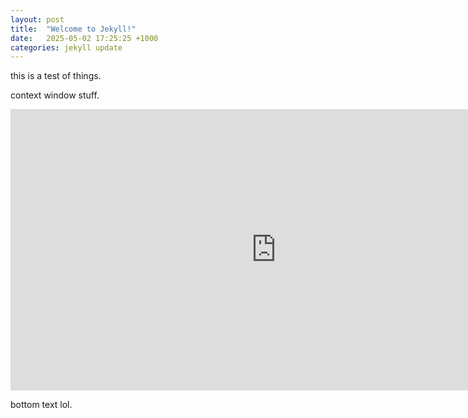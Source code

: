 ```yaml
---
layout: post
title:  "Welcome to Jekyll!"
date:   2025-05-02 17:25:25 +1000
categories: jekyll update
---
```



this is a test of things.

context window stuff.

<iframe
	src="https://willsh1997-context-window-poc.hf.space"
	frameborder="0"
	width="850"
	height="450"
></iframe>

bottom text lol.
